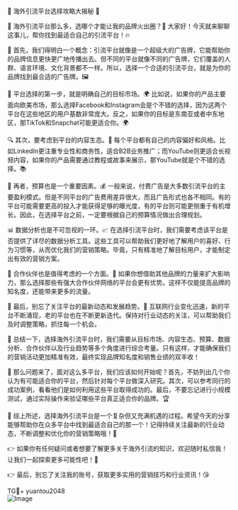 🎉 海外引流平台选择攻略大揭秘 🎉

🚀 海外引流平台那么多，选哪个才能让我的品牌火出圈？🤔 大家好！今天就来聊聊这事儿，帮你找到最适合自己的引流平台！🔥

🌈 首先，我们得明白一个概念：引流平台就像是一个超级大的广告牌，它能帮助你的品牌信息更快更广地传播出去。但不同的平台就像不同的广告牌，它们覆盖的人群、语言环境、文化背景都不一样。所以，选择一个合适的引流平台，就是为你的品牌找到最合适的广告牌。🖼️

👀 平台选择的第一步，就是明确自己的目标市场。🌍 比如说，如果你的产品主要面向欧美市场，那么选择Facebook和Instagram会是个不错的选择，因为这两个平台在这些地区的用户基数非常庞大。反之，如果你的目标是东南亚或者中东地区，那TikTok和Snapchat可能更适合你。🌍

🔍 其次，要考虑到平台的内容生态。🌱 每个平台都有自己的内容偏好和风格。比如LinkedIn更注重专业性和商务性，适合B2B业务推广；而YouTube则更适合长视频内容，如果你的产品需要通过教程或故事来展示，那YouTube就是个不错的选择。📚

💼 再者，预算也是一个重要因素。💰 一般来说，付费广告是大多数引流平台的主要盈利模式。但是不同平台的广告费用差异很大，而且广告形式也各不相同。有的平台可能需要更高的投入才能获得足够的曝光度，有的平台则可能更侧重于有机增长。因此，在选择平台之前，一定要根据自己的预算情况做出合理规划。

📊 数据分析也是不可忽视的一环。📈 在选择引流平台时，我们需要考虑该平台是否提供了详尽的数据分析工具。这些工具可以帮助我们更好地了解用户的喜好、行为习惯等，从而优化我们的营销策略。毕竟，只有精准地了解目标用户，才能制定出有效的营销方案。

🤝 合作伙伴也是值得考虑的一个方面。👥 如果你想借助其他品牌的力量来扩大影响力，那么选择那些有强大合作伙伴网络的平台会更有优势。这样不仅能提高品牌的知名度，还能带来更多的流量。

🌟 最后，别忘了关注平台的最新动态和发展趋势。📱 互联网行业变化迅速，新的平台不断涌现，老的平台也在不断更新迭代。保持对行业动态的关注，可以帮助我们及时调整策略，抓住每一个机会。

🎯 总结一下，选择海外引流平台时，我们需要从目标市场、内容生态、预算、数据分析、合作伙伴以及行业趋势等多个角度进行综合考量。只有这样，才能确保我们的营销活动更加精准有效，最终实现品牌知名度和销售业绩的双丰收！

🌈 那么问题来了，面对这么多平台，我们应该如何开始呢？首先，不妨列出几个你认为有可能适合你的平台，然后针对每个平台做深入研究。其次，可以参考同行的成功案例，看看他们是如何利用这些平台取得成功的。最后，不要忘记进行小规模测试，通过实际操作来验证哪些平台真正适合你的品牌。🏆

🎉 综上所述，选择海外引流平台是一个复杂但又充满机遇的过程。希望今天的分享能够帮助你在众多平台中找到最适合自己的那一个！记得持续关注最新的行业动态，不断调整和优化你的营销策略哦！🚀

👉 如果你有任何疑问或者想要了解更多关于海外引流的知识，欢迎随时私信我！让我们一起探索更多可能性吧！🌟

👉 最后，别忘了关注我的账号，获取更多实用的营销技巧和行业资讯！😘

TG💪+ yuantou2048  
![Image](https://github.com/user-attachments/assets/42a5a4a5-fea9-4a1d-8aa0-73e57e430cca)